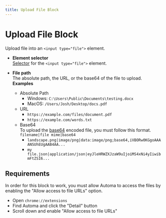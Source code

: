 ```yaml
---
title: Upload File Block
---
```


# Upload File Block

Upload file into an `<input type="file">` element.

- **Element selector** <br>
	[Selector](/api-reference/blocks.html#element-selector) for the `<input type="file">` element.

- **File path** <br>
	The absolute path, the URL, or the base64 of the file to upload.<br>
	**Examples**
	- Absolute Path
		- Windows: `C:\Users\Public\Documents\testing.docx`
		- MacOS: `/Users/Josh/Desktop/docs.pdf`
	- URL
		- `https://example.com/files/document.pdf`
		- `https://example.com/words.txt`
	- Base64<br>
		To upload the [base64](https://developer.mozilla.org/en-US/docs/Glossary/Base64) encoded file, you must follow this format. `filename|file mime|base64`
		- `landscape.png|image/png|data:image/png;base64,iVBORw0KGgoAAAANSUhEUgAAB4AA...` 
		- `my file.json|application/json|eyJleHRWZXJzaW9uIjoiMS4xNi4yIiwibmFtZSI6...`

## Requirements
In order for this block to work, you must allow Automa to access the files by enabling the "Allow access to file URLs" option.
- Open `chrome://extensions`
- Find Automa and click the "Detail" button
- Scroll down and enable "Allow access to file URLs"